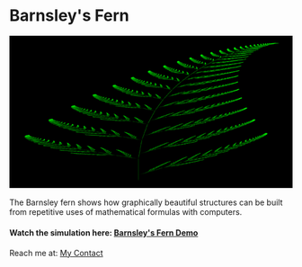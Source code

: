 # Barnsley's Fern

![Barnsley's Fern Thumbnail](https://github.com/SourabhPati/Exploring-Processing/blob/master/BarnsleyFern/BFn.png)

The Barnsley fern shows how graphically beautiful structures can be built from repetitive uses of mathematical formulas with computers.

#### Watch the simulation here: [Barnsley's Fern Demo](http://sourabhpati.ml/BarnsleyFern/)

Reach me at: [My Contact](http://sourabhpati.ml/#contact)
